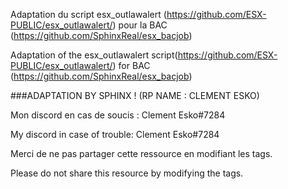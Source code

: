 Adaptation du script esx_outlawalert (https://github.com/ESX-PUBLIC/esx_outlawalert/) pour la BAC (https://github.com/SphinxReal/esx_bacjob)
 
Adaptation of the esx_outlawalert script(https://github.com/ESX-PUBLIC/esx_outlawalert/) for BAC (https://github.com/SphinxReal/esx_bacjob)


###ADAPTATION BY SPHINX ! (RP NAME : CLEMENT ESKO)

Mon discord en cas de soucis : Clement Esko#7284

My discord in case of trouble: Clement Esko#7284

Merci de ne pas partager cette ressource en modifiant les tags.

Please do not share this resource by modifying the tags.